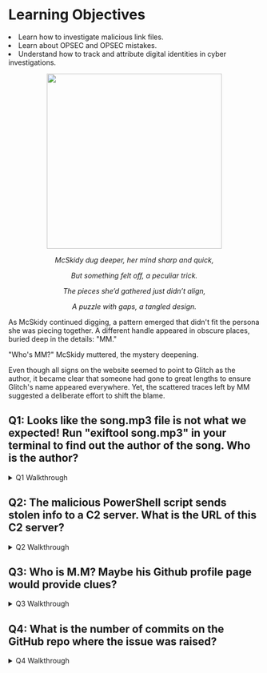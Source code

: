 <h1>Learning Objectives</h1>
<li>Learn how to investigate malicious link files.</li>
<li>Learn about OPSEC and OPSEC mistakes.</li>
<li>Understand how to track and attribute digital identities in cyber investigations.</li>
  
  
  <p align="center"><img src="https://github.com/user-attachments/assets/cf51aa40-b86f-49db-81f1-5dfa71f446a5" width="350"></p>

  <p align="center"><i>McSkidy dug deeper, her mind sharp and quick,</p>
<p align="center">But something felt off, a peculiar trick.</p>
<p align="center">The pieces she’d gathered just didn’t align,</p>
<p align="center">A puzzle with gaps, a tangled design.</i></p>


<p>As McSkidy continued digging, a pattern emerged that didn't fit the persona she was piecing together. A different handle appeared in obscure places, buried deep in the details: "MM."</p>
<p>"Who's MM?" McSkidy muttered, the mystery deepening.</p>
<p>Even though all signs on the website seemed to point to Glitch as the author, it became clear that someone had gone to great lengths to ensure Glitch's name appeared everywhere. Yet, the scattered traces left by MM suggested a deliberate effort to shift the blame.</p>


<p><h2>Q1: Looks like the song.mp3 file is not what we expected! Run "exiftool song.mp3" in your terminal to find out the author of the song. Who is the author?</h2></p>

<details>
  <summary>Q1 Walkthrough</summary>
<p>Open web browser and navigate to x.x.x.x to convert video to mp3.</p>
<img src="https://github.com/user-attachments/assets/c801389f-5c74-4410-a047-1926a76a7e10" width="650"/>
<p>Extract files and navigate to path of unzipped files.</p>
<p>Run "exiftool song.mp3" for answer</p>
<img src="https://github.com/user-attachments/assets/d63f1a5f-d824-4e3f-a920-65f5a528f513" width="650"/>
 <details> 
  <summary>Q1 Answer</summary>
   <p><b>Tyler Ramsbey</b>
    <p><img src="https://github.com/user-attachments/assets/469d4bc5-a4ac-48c9-afc5-5d197a5c67c3" width="650"/></details>
</details>


<p><h2>Q2: The malicious PowerShell script sends stolen info to a C2 server. What is the URL of this C2 server?</h2></p>
<details>
  <summary>Q2 Walkthrough</summary>
  <p>Run "exiftool somg.mp3" and navigate to URL of file that will be downloaded through PowerShell command
  <p><img src="https://github.com/user-attachments/assets/997703c9-89dc-41c1-9bad-8c19ee7fa98f" width="1250">
    <p>Search for the command that states where the stolen info will be sent</p>
  <p><img src="https://github.com/user-attachments/assets/179f5b5a-035f-4f3d-96d6-de2f459545b5"/>
</p>
</p>
  <details>
  <summary>Q2 Answer</summary>
  <p><b>http://papash3ll.thm/data</b></p>
  <p><img src="https://github.com/user-attachments/assets/28f5b8c7-3e66-4400-8b11-4d7ee140ecaa" width="650"></p></details>
  </details>


<p><h2>Q3: Who is M.M? Maybe his Github profile page would provide clues?</h2></p>
<details>
  <summary>Q3 Walkthrough</summary>
<p>Find a clue of who created the PowerShell command within the URL found within the PowerShell command</p>
<img src="https://github.com/user-attachments/assets/bf4a9ccf-c406-4b98-afaf-919bbd932815" width="650"/>
<p>Search the web or GitHub for the code</p>
  <p><img src="https://github.com/user-attachments/assets/d522e29a-69af-4515-a6dc-c4b9ef786ab9"/> <img src="https://github.com/user-attachments/assets/e18cd2ba-aaec-4137-b1b7-a5c454a1dd7a"/>
<p>Explore the GitHub profile for the answer</p>
<img src="https://github.com/user-attachments/assets/3371e440-c7a0-49ea-a499-12dc57754dd9" width="650"/>
 <details> 
  <summary>Q3 Answer</summary>
   <p><b>Mayor Malware</b>
    <p><img src="https://github.com/user-attachments/assets/514f7602-1713-4bd7-9c1d-589ffb84be04" width="650"/></details>
</details>


<p><h2>Q4: What is the number of commits on the GitHub repo where the issue was raised?</h2></p>
<details>
  <summary>Q4 Walkthrough</summary>
<p>Backtrack to how it was discovered who created the PowerShell code</p>
<p><img src="https://github.com/user-attachments/assets/d522e29a-69af-4515-a6dc-c4b9ef786ab9"/> <img src="https://github.com/user-attachments/assets/e18cd2ba-aaec-4137-b1b7-a5c454a1dd7a"/>
<p>Check the insights for the answer</p>
  <p><img src="https://github.com/user-attachments/assets/569a2ac3-640c-4705-90fa-d2d948890f1d"/> 
 <details> 
  <summary>Q4 Answer</summary>
   <p><b>1</b>
    <p><img src="https://github.com/user-attachments/assets/20c0e0e9-7e45-4885-9c29-3476ff63d55a" width="650"/></details>
</details>
